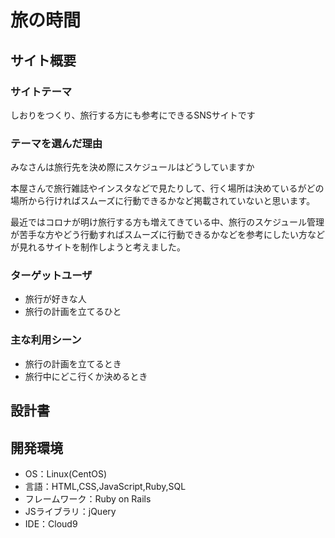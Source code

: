 # 旅の時間

## サイト概要
### サイトテーマ
しおりをつくり、旅行する方にも参考にできるSNSサイトです

### テーマを選んだ理由
みなさんは旅行先を決め際にスケジュールはどうしていますか

本屋さんで旅行雑誌やインスタなどで見たりして、行く場所は決めているがどの場所から行ければスムーズに行動できるかなど掲載されていないと思います。

最近ではコロナが明け旅行する方も増えてきている中、旅行のスケジュール管理が苦手な方やどう行動すればスムーズに行動できるかなどを参考にしたい方などが見れるサイトを制作しようと考えました。

### ターゲットユーザ
- 旅行が好きな人
- 旅行の計画を立てるひと

### 主な利用シーン
- 旅行の計画を立てるとき
- 旅行中にどこ行くか決めるとき


## 設計書


## 開発環境
- OS：Linux(CentOS)
- 言語：HTML,CSS,JavaScript,Ruby,SQL
- フレームワーク：Ruby on Rails
- JSライブラリ：jQuery
- IDE：Cloud9


